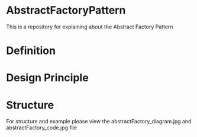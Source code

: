 # AbstractFactoryPattern
This is a repository for explaining about the Abstract Factory Pattern

# Definition


# Design Principle


# Structure
For structure and example please view the abstractFactory_diagram.jpg and abstractFactory_code.jpg file
